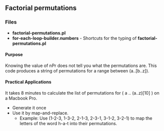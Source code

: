 ## Factorial permutations

### Files
- **factorial-permutations.pl**
- **for-each-loop-builder.numbers** - Shortcuts for the typing of **factorial-permutations.pl**

#### Purpose

Knowing the value of nPr does not tell you what the permutations are. This code produces a string of permutations for a range between (a..[b..z]).

#### Practical Applications

It takes 8 minutes to calculate the list of permutations for ( a .. (a..z)[10] ) on a Macbook Pro. 

- Generate it once
- Use it by map-and-replace.
	- Example: Use (1-2-3, 1-3-2, 2-1-3, 2-3-1, 3-1-2, 3-2-1) to map the letters of the word h-a-t into their permutations.